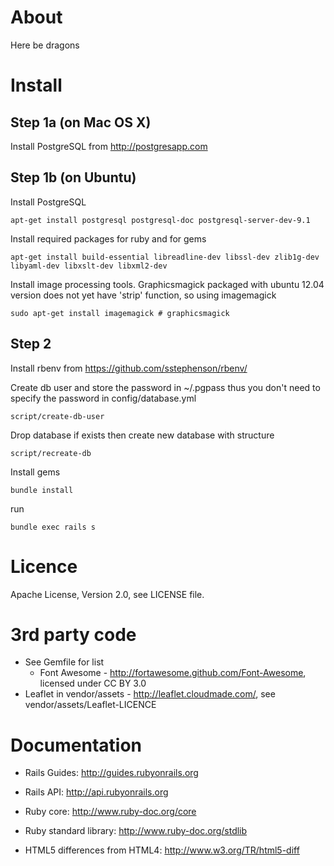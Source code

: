 About
=====
Here be dragons


Install
=======

Step 1a (on Mac OS X)
---------------------
Install PostgreSQL from http://postgresapp.com


Step 1b (on Ubuntu)
-------------------
Install PostgreSQL

    apt-get install postgresql postgresql-doc postgresql-server-dev-9.1

Install required packages for ruby and for gems

    apt-get install build-essential libreadline-dev libssl-dev zlib1g-dev libyaml-dev libxslt-dev libxml2-dev

Install image processing tools. Graphicsmagick packaged with ubuntu 12.04 version does not yet have 'strip' function, so using imagemagick

    sudo apt-get install imagemagick # graphicsmagick


Step 2
------

Install rbenv from https://github.com/sstephenson/rbenv/

Create db user and store the password in ~/.pgpass
thus you don't need to specify the password in config/database.yml

    script/create-db-user

Drop database if exists then create new database with structure

    script/recreate-db

Install gems

    bundle install

run

    bundle exec rails s


Licence
=======
Apache License, Version 2.0, see LICENSE file.


3rd party code
==============
* See Gemfile for list
  * Font Awesome - http://fortawesome.github.com/Font-Awesome, licensed under CC BY 3.0
* Leaflet in vendor/assets - http://leaflet.cloudmade.com/, see vendor/assets/Leaflet-LICENCE


Documentation
=============
* Rails Guides: http://guides.rubyonrails.org
* Rails API: http://api.rubyonrails.org
* Ruby core: http://www.ruby-doc.org/core
* Ruby standard library: http://www.ruby-doc.org/stdlib

* HTML5 differences from HTML4: http://www.w3.org/TR/html5-diff

